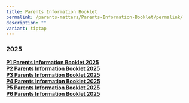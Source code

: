 ```yaml
---
title: Parents Information Booklet
permalink: /parents-matters/Parents-Information-Booklet/permalink/
description: ""
variant: tiptap
---
```

<h3><strong>2025</strong></h3>
<p><strong><a href="/files/Parents Matter/2025/Primary_1_Parents_Information_Booklet_2025.pdf" rel="noopener nofollow" target="_blank">P1 Parents Information Booklet 2025</a><br><a href="/files/Parents Matter/2025/Primary_2_Parents_Information_Booklet_2025.pdf" rel="noopener nofollow" target="_blank">P2 Parents Information Booklet 2025</a> <br><a href="/files/Parents Matter/2025/Primary_3_Parents_Information_Booklet_2025.pdf" rel="noopener nofollow" target="_blank">P3 Parents Information Booklet 2025</a></strong>
<br><strong><a href="/files/Parents Matter/2025/Primary_4_Parents_Information_Booklet_2025.pdf" rel="noopener nofollow" target="_blank">P4 Parents Information Booklet 2025</a></strong>
<br><strong><a href="/files/Parents Matter/2025/Primary_5_Parents_Information_Booklet_2025.pdf" rel="noopener nofollow" target="_blank">P5 Parents Information Booklet 2025</a></strong>
<br><strong><a href="/files/Parents Matter/2025/Primary_6_Parents_Information_Booklet_2025.pdf" rel="noopener nofollow" target="_blank">P6 Parents Information Booklet 2025</a></strong>
</p>
<p>
<br>
</p>